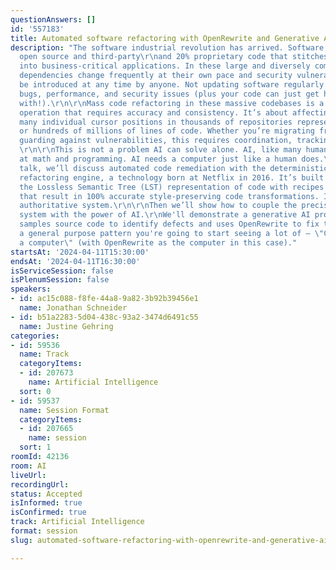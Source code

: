 ```yaml
---
questionAnswers: []
id: '557183'
title: Automated software refactoring with OpenRewrite and Generative AI
description: "The software industrial revolution has arrived. Software is now 80%
  open source and third-party\r\nand 20% proprietary code that stitches it together
  into business-critical applications. In these large and diversely composed codebases,
  dependencies change frequently at their own pace and security vulnerabilities can
  be introduced at any time by anyone. Not updating software regularly leads to critical
  bugs, performance, and security issues (plus your code can just get harder to work
  with!).\r\n\r\nMass code refactoring in these massive codebases is a multi-point
  operation that requires accuracy and consistency. It’s about affecting change across
  many individual cursor positions in thousands of repositories representing tens
  or hundreds of millions of lines of code. Whether you’re migrating frameworks or
  guarding against vulnerabilities, this requires coordination, tracking, and accuracy.
  \r\n\r\nThis is not a problem AI can solve alone. AI, like many humans, is not good
  at math and programming. AI needs a computer just like a human does.\r\n\r\nIn this
  talk, we’ll discuss automated code remediation with the deterministic OpenRewrite
  refactoring engine, a technology born at Netflix in 2016. It’s built on manipulating
  the Lossless Semantic Tree (LST) representation of code with recipes (programs)
  that result in 100% accurate style-preserving code transformations. It is a rule-based,
  authoritative system.\r\n\r\nThen we’ll show how to couple the precision of a rules-based
  system with the power of AI.\r\nWe'll demonstrate a generative AI procedure that
  samples source code to identify defects and uses OpenRewrite to fix them. This is
  a general purpose pattern you're going to start seeing a lot of — \"ChatGPT gets
  a computer\" (with OpenRewrite as the computer in this case)."
startsAt: '2024-04-11T15:30:00'
endsAt: '2024-04-11T16:30:00'
isServiceSession: false
isPlenumSession: false
speakers:
- id: ac15c088-f8fe-44a8-9a82-3b92b39456e1
  name: Jonathan Schneider
- id: b51a2283-5d04-438c-93a2-3474d6491c55
  name: Justine Gehring
categories:
- id: 59536
  name: Track
  categoryItems:
  - id: 207673
    name: Artificial Intelligence
  sort: 0
- id: 59537
  name: Session Format
  categoryItems:
  - id: 207665
    name: session
  sort: 1
roomId: 42136
room: AI
liveUrl: 
recordingUrl: 
status: Accepted
isInformed: true
isConfirmed: true
track: Artificial Intelligence
format: session
slug: automated-software-refactoring-with-openrewrite-and-generative-ai

---
```

